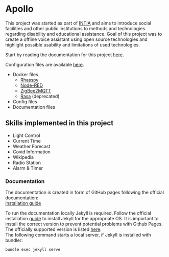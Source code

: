 # Apollo

This project was started as part of [INTIA](https://dites.web.th-koeln.de/forschung/projekte/intia/) and aims to introduce social facilities and other public institutions to methods and technologies regarding disability and educational assistance. Goal of this project was to create a offline voice assistant using open source technologies and highlight possible usability  and limitations of used technologies.

Start by reading the documentation for this project [here](https://ip-team3.intia.de/).

Configuration files are available [here](https://github.com/th-koeln-intia/ip-sprachassistent-team3/tree/master/config).
- Docker files
	- [Rhasspy](https://github.com/th-koeln-intia/ip-sprachassistent-team3/tree/master/data/docker%20compose%20files/rhasspy)
	- [Node-RED](https://github.com/th-koeln-intia/ip-sprachassistent-team3/tree/master/data/docker%20compose%20files/node%20red)
	- [ZigBee2MQTT](https://github.com/th-koeln-intia/ip-sprachassistent-team3/tree/master/data/docker%20compose%20files/zigbee2mqtt)
	- [Rasa](https://github.com/th-koeln-intia/ip-sprachassistent-team3/tree/master/data/docker%20compose%20files/rasa%20(deprecated)) (deprecated)
- Config files 
- Documentation files

## Skills implemented in this project

- Light Control
- Current Time
- Weather Forecast
- Covid Information
- Wikipedia
- Radio Station
- Alarm & Timer

### Documentation 
The documentation is created in form of GitHub pages following the official documentation:  
[installation guide](https://docs.github.com/en/github/working-with-github-pages/creating-a-github-pages-site-with-jekyll)

To run the documentation locally Jekyll is required. Follow the official installation [guide](https://jekyllrb.com/docs/installation/) to install Jekyll for the appropriate OS. It is important to install the correct version to prevent potential problems with Github Pages. The officially supported version is listed [here](https://pages.github.com/versions/).  
The following command starts a local server, if Jekyll is installed with bundler:
```bash 
bundle exec jekyll serve
```
